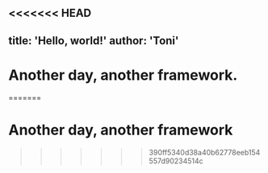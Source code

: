 <<<<<<< HEAD
---
title: 'Hello, world!'
author: 'Toni'
---

# Another day, another framework.
=======
# Another day, another framework
>>>>>>> 390ff5340d38a40b62778eeb154557d90234514c
